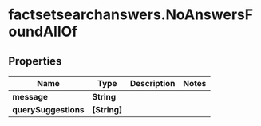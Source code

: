 # factsetsearchanswers.NoAnswersFoundAllOf

## Properties

Name | Type | Description | Notes
------------ | ------------- | ------------- | -------------
**message** | **String** |  | 
**querySuggestions** | **[String]** |  | 


